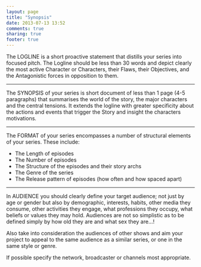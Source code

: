 ```yaml
---
layout: page
title: "Synopsis"
date: 2013-07-13 13:52
comments: true
sharing: true
footer: true
---
```


The LOGLINE is a short proactive statement that distills your series into focused pitch. The Logline should be less than 30 words and depict clearly the most active Character or Characters, their Flaws, their Objectives, and the Antagonistic forces in opposition to them.
___

The SYNOPSIS of your series is short document of less than 1 page (4-5 paragraphs) that summarises the world of the story, the major characters and the central tensions. It extends the logline with greater specificity about the actions and events that trigger the Story and insight the characters motivations.
___

The FORMAT of your series encompasses a number of structural elements of your series. These include: 

- The Length of episodes
- The Number of episodes
- The Structure of the episodes and their story archs 
- The Genre of the series
- The Release pattern of episodes (how often and how spaced apart)

___

In AUDIENCE you should clearly define your target audience; not just by age or gender but also by demographic, interests, habits, other media they consume, other activities they engage, what professions they occupy, what beliefs or values they may hold. Audiences are not so simplistic as to be defined simply by how old they are and what sex they are…!

Also take into consideration the audiences of other shows and aim your project to appeal to the same audience as a similar series, or one in the same style or genre.

If possible specify the network, broadcaster or channels most appropriate.